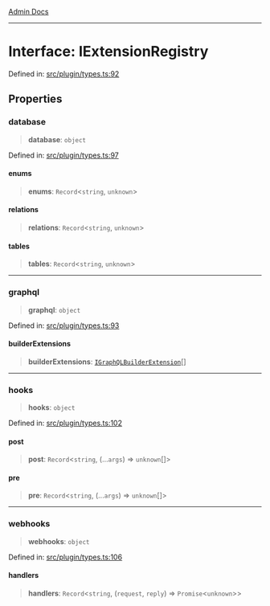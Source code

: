 [Admin Docs](/)

***

# Interface: IExtensionRegistry

Defined in: [src/plugin/types.ts:92](https://github.com/Sourya07/talawa-api/blob/cfbd515d04ffba748b09232a33807f1845dd1878/src/plugin/types.ts#L92)

## Properties

### database

> **database**: `object`

Defined in: [src/plugin/types.ts:97](https://github.com/Sourya07/talawa-api/blob/cfbd515d04ffba748b09232a33807f1845dd1878/src/plugin/types.ts#L97)

#### enums

> **enums**: `Record`\<`string`, `unknown`\>

#### relations

> **relations**: `Record`\<`string`, `unknown`\>

#### tables

> **tables**: `Record`\<`string`, `unknown`\>

***

### graphql

> **graphql**: `object`

Defined in: [src/plugin/types.ts:93](https://github.com/Sourya07/talawa-api/blob/cfbd515d04ffba748b09232a33807f1845dd1878/src/plugin/types.ts#L93)

#### builderExtensions

> **builderExtensions**: [`IGraphQLBuilderExtension`](IGraphQLBuilderExtension.md)[]

***

### hooks

> **hooks**: `object`

Defined in: [src/plugin/types.ts:102](https://github.com/Sourya07/talawa-api/blob/cfbd515d04ffba748b09232a33807f1845dd1878/src/plugin/types.ts#L102)

#### post

> **post**: `Record`\<`string`, (...`args`) => `unknown`[]\>

#### pre

> **pre**: `Record`\<`string`, (...`args`) => `unknown`[]\>

***

### webhooks

> **webhooks**: `object`

Defined in: [src/plugin/types.ts:106](https://github.com/Sourya07/talawa-api/blob/cfbd515d04ffba748b09232a33807f1845dd1878/src/plugin/types.ts#L106)

#### handlers

> **handlers**: `Record`\<`string`, (`request`, `reply`) => `Promise`\<`unknown`\>\>

